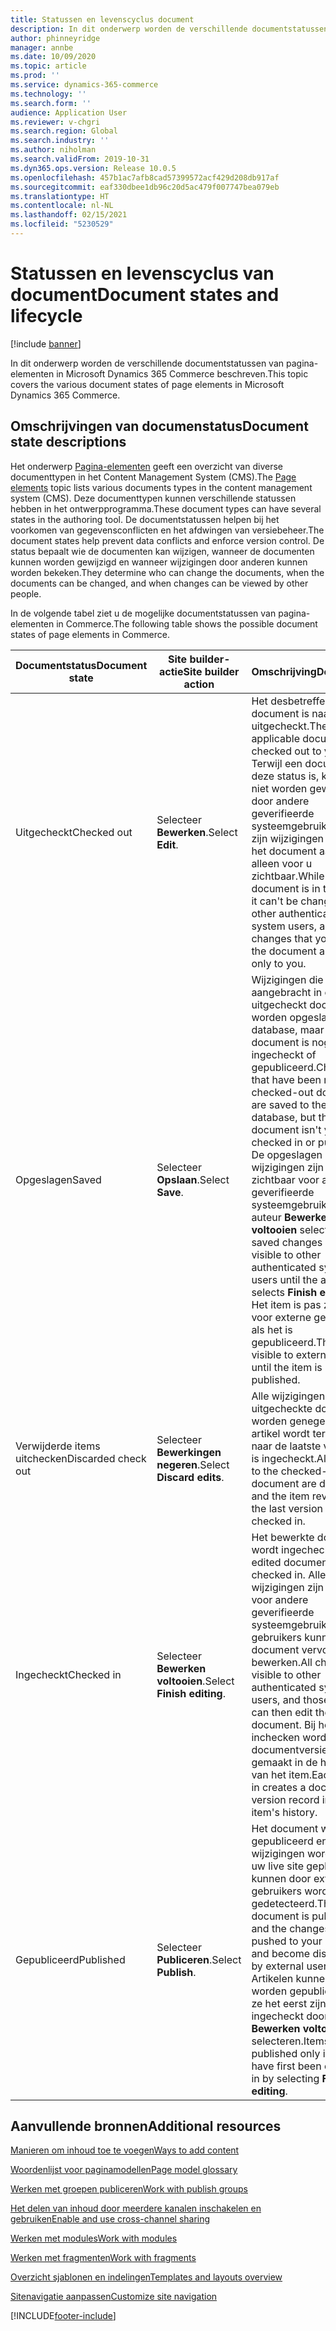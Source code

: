 ```yaml
---
title: Statussen en levenscyclus document
description: In dit onderwerp worden de verschillende documentstatussen van pagina-elementen in Microsoft Dynamics 365 Commerce beschreven.
author: phinneyridge
manager: annbe
ms.date: 10/09/2020
ms.topic: article
ms.prod: ''
ms.service: dynamics-365-commerce
ms.technology: ''
ms.search.form: ''
audience: Application User
ms.reviewer: v-chgri
ms.search.region: Global
ms.search.industry: ''
ms.author: niholman
ms.search.validFrom: 2019-10-31
ms.dyn365.ops.version: Release 10.0.5
ms.openlocfilehash: 457b1ac7afb8cad57399572acf429d208db917af
ms.sourcegitcommit: eaf330dbee1db96c20d5ac479f007747bea079eb
ms.translationtype: HT
ms.contentlocale: nl-NL
ms.lasthandoff: 02/15/2021
ms.locfileid: "5230529"
---
```

# <a name="document-states-and-lifecycle"></a><span data-ttu-id="e7ae0-103">Statussen en levenscyclus van document</span><span class="sxs-lookup"><span data-stu-id="e7ae0-103">Document states and lifecycle</span></span>

[!include [banner](includes/banner.md)]

<span data-ttu-id="e7ae0-104">In dit onderwerp worden de verschillende documentstatussen van pagina-elementen in Microsoft Dynamics 365 Commerce beschreven.</span><span class="sxs-lookup"><span data-stu-id="e7ae0-104">This topic covers the various document states of page elements in Microsoft Dynamics 365 Commerce.</span></span>

## <a name="document-state-descriptions"></a><span data-ttu-id="e7ae0-105">Omschrijvingen van documenstatus</span><span class="sxs-lookup"><span data-stu-id="e7ae0-105">Document state descriptions</span></span>

<span data-ttu-id="e7ae0-106">Het onderwerp [Pagina-elementen](page-elements-overview.md) geeft een overzicht van diverse documenttypen in het Content Management System (CMS).</span><span class="sxs-lookup"><span data-stu-id="e7ae0-106">The [Page elements](page-elements-overview.md) topic lists various documents types in the content management system (CMS).</span></span> <span data-ttu-id="e7ae0-107">Deze documenttypen kunnen verschillende statussen hebben in het ontwerpprogramma.</span><span class="sxs-lookup"><span data-stu-id="e7ae0-107">These document types can have several states in the authoring tool.</span></span> <span data-ttu-id="e7ae0-108">De documentstatussen helpen bij het voorkomen van gegevensconflicten en het afdwingen van versiebeheer.</span><span class="sxs-lookup"><span data-stu-id="e7ae0-108">The document states help prevent data conflicts and enforce version control.</span></span> <span data-ttu-id="e7ae0-109">De status bepaalt wie de documenten kan wijzigen, wanneer de documenten kunnen worden gewijzigd en wanneer wijzigingen door anderen kunnen worden bekeken.</span><span class="sxs-lookup"><span data-stu-id="e7ae0-109">They determine who can change the documents, when the documents can be changed, and when changes can be viewed by other people.</span></span>

<span data-ttu-id="e7ae0-110">In de volgende tabel ziet u de mogelijke documentstatussen van pagina-elementen in Commerce.</span><span class="sxs-lookup"><span data-stu-id="e7ae0-110">The following table shows the possible document states of page elements in Commerce.</span></span>

| <span data-ttu-id="e7ae0-111">Documentstatus</span><span class="sxs-lookup"><span data-stu-id="e7ae0-111">Document state</span></span>      | <span data-ttu-id="e7ae0-112">Site builder-actie</span><span class="sxs-lookup"><span data-stu-id="e7ae0-112">Site builder action</span></span>        | <span data-ttu-id="e7ae0-113">Omschrijving</span><span class="sxs-lookup"><span data-stu-id="e7ae0-113">Description</span></span>                                                  |
| ------------------- | -------------------------- | ------------------------------------------------------------ |
| <span data-ttu-id="e7ae0-114">Uitgecheckt</span><span class="sxs-lookup"><span data-stu-id="e7ae0-114">Checked out</span></span>         | <span data-ttu-id="e7ae0-115">Selecteer **Bewerken**.</span><span class="sxs-lookup"><span data-stu-id="e7ae0-115">Select **Edit**.</span></span>           | <span data-ttu-id="e7ae0-116">Het desbetreffende document is naar u uitgecheckt.</span><span class="sxs-lookup"><span data-stu-id="e7ae0-116">The applicable document is checked out to you.</span></span> <span data-ttu-id="e7ae0-117">Terwijl een document in deze status is, kan het niet worden gewijzigd door andere geverifieerde systeemgebruikers en zijn wijzigingen die u in het document aanbrengt alleen voor u zichtbaar.</span><span class="sxs-lookup"><span data-stu-id="e7ae0-117">While a document is in this state, it can't be changed by other authenticated system users, and any changes that you make to the document are visible only to you.</span></span> |
| <span data-ttu-id="e7ae0-118">Opgeslagen</span><span class="sxs-lookup"><span data-stu-id="e7ae0-118">Saved</span></span>               | <span data-ttu-id="e7ae0-119">Selecteer **Opslaan**.</span><span class="sxs-lookup"><span data-stu-id="e7ae0-119">Select **Save**.</span></span>           | <span data-ttu-id="e7ae0-120">Wijzigingen die zijn aangebracht in een uitgecheckt document, worden opgeslagen in de database, maar het document is nog niet ingecheckt of gepubliceerd.</span><span class="sxs-lookup"><span data-stu-id="e7ae0-120">Changes that have been made to a checked-out document are saved to the database, but the document isn't yet checked in or published.</span></span> <span data-ttu-id="e7ae0-121">De opgeslagen wijzigingen zijn pas zichtbaar voor andere geverifieerde systeemgebruikers als de auteur **Bewerken voltooien** selecteert.</span><span class="sxs-lookup"><span data-stu-id="e7ae0-121">The saved changes aren't visible to other authenticated system users until the author selects **Finish editing**.</span></span> <span data-ttu-id="e7ae0-122">Het item is pas zichtbaar voor externe gebruikers als het is gepubliceerd.</span><span class="sxs-lookup"><span data-stu-id="e7ae0-122">They aren't visible to external users until the item is published.</span></span> |
| <span data-ttu-id="e7ae0-123">Verwijderde items uitchecken</span><span class="sxs-lookup"><span data-stu-id="e7ae0-123">Discarded check out</span></span> | <span data-ttu-id="e7ae0-124">Selecteer **Bewerkingen negeren**.</span><span class="sxs-lookup"><span data-stu-id="e7ae0-124">Select **Discard edits**.</span></span>  | <span data-ttu-id="e7ae0-125">Alle wijzigingen in het uitgecheckte document worden genegeerd en het artikel wordt teruggezet naar de laatste versie die is ingecheckt.</span><span class="sxs-lookup"><span data-stu-id="e7ae0-125">All changes to the checked-out document are discarded, and the item reverts to the last version that was checked in.</span></span> |
| <span data-ttu-id="e7ae0-126">Ingecheckt</span><span class="sxs-lookup"><span data-stu-id="e7ae0-126">Checked in</span></span>          | <span data-ttu-id="e7ae0-127">Selecteer **Bewerken voltooien**.</span><span class="sxs-lookup"><span data-stu-id="e7ae0-127">Select **Finish editing**.</span></span> | <span data-ttu-id="e7ae0-128">Het bewerkte document wordt ingecheckt.</span><span class="sxs-lookup"><span data-stu-id="e7ae0-128">The edited document is checked in.</span></span> <span data-ttu-id="e7ae0-129">Alle wijzigingen zijn zichtbaar voor andere geverifieerde systeemgebruikers en die gebruikers kunnen het document vervolgens bewerken.</span><span class="sxs-lookup"><span data-stu-id="e7ae0-129">All changes are visible to other authenticated system users, and those users can then edit the document.</span></span> <span data-ttu-id="e7ae0-130">Bij het inchecken wordt een documentversierecord gemaakt in de historie van het item.</span><span class="sxs-lookup"><span data-stu-id="e7ae0-130">Each check-in creates a document version record in the item's history.</span></span> |
| <span data-ttu-id="e7ae0-131">Gepubliceerd</span><span class="sxs-lookup"><span data-stu-id="e7ae0-131">Published</span></span>           | <span data-ttu-id="e7ae0-132">Selecteer **Publiceren**.</span><span class="sxs-lookup"><span data-stu-id="e7ae0-132">Select **Publish**.</span></span>        | <span data-ttu-id="e7ae0-133">Het document wordt gepubliceerd en de wijzigingen worden op uw live site geplaatst en kunnen door externe gebruikers worden gedetecteerd.</span><span class="sxs-lookup"><span data-stu-id="e7ae0-133">The document is published, and the changes are pushed to your live site and become discoverable by external users.</span></span> <span data-ttu-id="e7ae0-134">Artikelen kunnen alleen worden gepubliceerd als ze het eerst zijn ingecheckt door **Bewerken voltooien** te selecteren.</span><span class="sxs-lookup"><span data-stu-id="e7ae0-134">Items can be published only if they have first been checked in by selecting **Finish editing**.</span></span> |

## <a name="additional-resources"></a><span data-ttu-id="e7ae0-135">Aanvullende bronnen</span><span class="sxs-lookup"><span data-stu-id="e7ae0-135">Additional resources</span></span>

[<span data-ttu-id="e7ae0-136">Manieren om inhoud toe te voegen</span><span class="sxs-lookup"><span data-stu-id="e7ae0-136">Ways to add content</span></span>](add-manage-content.md)

[<span data-ttu-id="e7ae0-137">Woordenlijst voor paginamodellen</span><span class="sxs-lookup"><span data-stu-id="e7ae0-137">Page model glossary</span></span>](page-elements-overview.md)

[<span data-ttu-id="e7ae0-138">Werken met groepen publiceren</span><span class="sxs-lookup"><span data-stu-id="e7ae0-138">Work with publish groups</span></span>](publish-groups.md)

[<span data-ttu-id="e7ae0-139">Het delen van inhoud door meerdere kanalen inschakelen en gebruiken</span><span class="sxs-lookup"><span data-stu-id="e7ae0-139">Enable and use cross-channel sharing</span></span>](cross-channel-sharing.md)

[<span data-ttu-id="e7ae0-140">Werken met modules</span><span class="sxs-lookup"><span data-stu-id="e7ae0-140">Work with modules</span></span>](work-with-modules.md)

[<span data-ttu-id="e7ae0-141">Werken met fragmenten</span><span class="sxs-lookup"><span data-stu-id="e7ae0-141">Work with fragments</span></span>](work-with-fragments.md)

[<span data-ttu-id="e7ae0-142">Overzicht sjablonen en indelingen</span><span class="sxs-lookup"><span data-stu-id="e7ae0-142">Templates and layouts overview</span></span>](templates-layouts-overview.md)

[<span data-ttu-id="e7ae0-143">Sitenavigatie aanpassen</span><span class="sxs-lookup"><span data-stu-id="e7ae0-143">Customize site navigation</span></span>](customize-site-navigation.md)


[!INCLUDE[footer-include](../includes/footer-banner.md)]